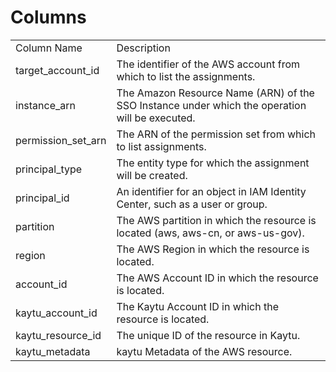 # Columns  

<table>
	<tr><td>Column Name</td><td>Description</td></tr>
	<tr><td>target_account_id</td><td>The identifier of the AWS account from which to list the assignments.</td></tr>
	<tr><td>instance_arn</td><td>The Amazon Resource Name (ARN) of the SSO Instance under which the operation will be executed.</td></tr>
	<tr><td>permission_set_arn</td><td>The ARN of the permission set from which to list assignments.</td></tr>
	<tr><td>principal_type</td><td>The entity type for which the assignment will be created.</td></tr>
	<tr><td>principal_id</td><td>An identifier for an object in IAM Identity Center, such as a user or group.</td></tr>
	<tr><td>partition</td><td>The AWS partition in which the resource is located (aws, aws-cn, or aws-us-gov).</td></tr>
	<tr><td>region</td><td>The AWS Region in which the resource is located.</td></tr>
	<tr><td>account_id</td><td>The AWS Account ID in which the resource is located.</td></tr>
	<tr><td>kaytu_account_id</td><td>The Kaytu Account ID in which the resource is located.</td></tr>
	<tr><td>kaytu_resource_id</td><td>The unique ID of the resource in Kaytu.</td></tr>
	<tr><td>kaytu_metadata</td><td>kaytu Metadata of the AWS resource.</td></tr>
</table>